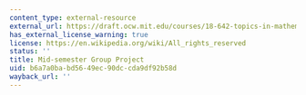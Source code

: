 ```yaml
---
content_type: external-resource
external_url: https://draft.ocw.mit.edu/courses/18-642-topics-in-mathematics-with-applications-in-finance-fall-2024/pages/group-project/
has_external_license_warning: true
license: https://en.wikipedia.org/wiki/All_rights_reserved
status: ''
title: Mid-semester Group Project
uid: b6a7a0ba-bd56-49ec-90dc-cda9df92b58d
wayback_url: ''
---
```

